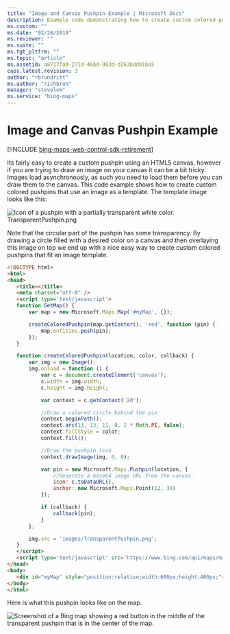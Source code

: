 ```yaml
---
title: "Image and Canvas Pushpin Example | Microsoft Docs"
description: Example code demonstrating how to create custom colored pushpins that use an image as a template.
ms.custom: ""
ms.date: "02/28/2018"
ms.reviewer: ""
ms.suite: ""
ms.tgt_pltfrm: ""
ms.topic: "article"
ms.assetid: a8727fa9-271d-46bd-983d-d263bdd01ba5
caps.latest.revision: 3
author: "rbrundritt"
ms.author: "richbrun"
manager: "stevelom"
ms.service: "bing-maps"
---
```


# Image and Canvas Pushpin Example

[!INCLUDE [bing-maps-web-control-sdk-retirement](../../../includes/bing-maps-web-control-sdk-retirement.md)]

Its fairly easy to create a custom pushpin using an HTML5 canvas, however if you are trying to draw an image on your canvas it can be a bit tricky. Images load asynchronously, as such you need to load them before you can draw them to the canvas. This code example shows how to create custom colored pushpins that use an image as a template. The template image looks like this:

![Icon of a pushpin with a partially transparent white color.](../../media/bmv8-templateimagepushpin.png) &nbsp; TransparentPushpin.png

Note that the circular part of the pushpin has some transparency. By drawing a circle filled with a desired color on a canvas and then overlaying this image on top we end up with a nice easy way to create custom colored pushpins that fit an image template.

 ```html
<!DOCTYPE html>
<html>
<head>
    <title></title>
    <meta charset="utf-8" />
	<script type='text/javascript'>
    function GetMap() {
        var map = new Microsoft.Maps.Map('#myMap', {});

        createColoredPushpin(map.getCenter(), 'red', function (pin) {
            map.entities.push(pin);
        });        
    }

    function createColoredPushpin(location, color, callback) {
        var img = new Image();
        img.onload = function () {
            var c = document.createElement('canvas');
            c.width = img.width;
            c.height = img.height;

            var context = c.getContext('2d');

            //Draw a colored circle behind the pin
            context.beginPath();
            context.arc(13, 13, 11, 0, 2 * Math.PI, false);
            context.fillStyle = color;
            context.fill();

            //Draw the pushpin icon
            context.drawImage(img, 0, 0);

            var pin = new Microsoft.Maps.Pushpin(location, {
                //Generate a base64 image URL from the canvas.
                icon: c.toDataURL(),
                anchor: new Microsoft.Maps.Point(12, 39)
            });

            if (callback) {
                callback(pin);
            }
        };

        img.src = 'images/TransparentPushpin.png';
    }
    </script>
    <script type='text/javascript' src='https://www.bing.com/api/maps/mapcontrol?callback=GetMap&key=[YOUR_BING_MAPS_KEY]' async defer></script>
</head>
<body>
    <div id="myMap" style="position:relative;width:600px;height:400px;"></div>
</body>
</html>
```

Here is what this pushpin looks like on the map.

![Screenshot of a Bing map showing a red button in the middle of the transparent pushpin that is in the center of the map.](../../media/bmv8-imagecanvaspushpinexample.png)
